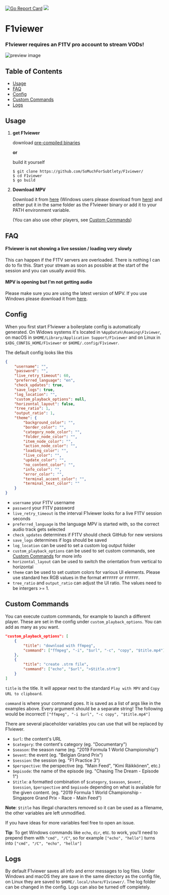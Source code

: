[![Go Report Card](https://goreportcard.com/badge/github.com/SoMuchForSubtlety/F1viewer)](https://goreportcard.com/report/github.com/SoMuchForSubtlety/F1viewer)
![](https://github.com/SoMuchForSubtlety/F1viewer/workflows/Test/badge.svg)

# F1viewer

### F1viewer requires an F1TV pro account to stream VODs!

![preview image](https://i.imgur.com/ik2ZRw5.png)

## Table of Contents

* [Usage](#usage)
* [FAQ](#faq)
* [Config](#config)
* [Custom Commands](#custom-commands)
* [Logs](#logs)

## Usage

 1. **get F1viewer** 

	download [pre-compiled binaries](https://github.com/SoMuchForSubtlety/F1viewer/releases/)

	**or**

	build it yourself
	
	    $ git clone https://github.com/SoMuchForSubtlety/F1viewer/
	    $ cd F1viewer
	    $ go build
	    
 2. **Download MPV**

	Download it from [here](https://mpv.io/installation/) (Windows users please download from [here](https://sourceforge.net/projects/mpv-player-windows/files/)) and either put it in the same folder as the  F1viewer binary or add it to your PATH environment variable.
	
	(You can also use other players, see [Custom Commands](#custom-commands)) 

## FAQ
#### F1viewer is not showing a live session / loading very slowly
This can happen if the F1TV servers are overloaded. There is nothing I can do to fix this.
Start your stream as soon as possible at the start of the session and you can usually avoid this. 
#### MPV is opening but I'm not getting audio
Please make sure you are using the latest version of MPV. If you use Windows please download it from [here](https://sourceforge.net/projects/mpv-player-windows/files/).

## Config
When you first start F1viewer a boilerplate config is automatically generated. On Widows systems it's located in `%AppData%\Roaming\F1viewer`, on macOS in `$HOME/Library/Application Support/F1viewer` and on Linux in `$XDG_CONFIG_HOME/F1viewer` or `$HOME/.config/F1viewer`.

The default config looks like this
```json
{
	"username": "",
	"password": "",
	"live_retry_timeout": 60,
	"preferred_language": "en",
	"check_updates": true,
	"save_logs": true,
	"log_location": "",
	"custom_playback_options": null,
	"horizontal_layout": false,
	"tree_ratio": 1,
	"output_ratio": 1,
	"theme": {
		"background_color": "",
		"border_color": "",
		"category_node_color": "",
		"folder_node_color": "",
		"item_node_color": "",
		"action_node_color": "",
		"loading_color": "",
		"live_color": "",
		"update_color": "",
		"no_content_color": "",
		"info_color": "",
		"error_color": "",
		"terminal_accent_color": "",
		"terminal_text_color": ""
	}
}
```
 - `username` your F1TV username
 - `password` your F1TV password
 - `live_retry_timeout` is the interval F1viewer looks for a live F1TV session seconds
 - `preferred_language` is the language MPV is started with, so the correct audio track gets selected
 - `check_updates` determines if F1TV should check GitHub for new versions
 - `save_logs` determines if logs should be saved
 - `log_location` can be used to set a custom log output folder
 - `custom_playback_options` can be used to set custom commands, see  [Custom Commands](#custom-commands)  for more info
 - `horizontal_layout` can be used to switch the orientation from vertical to horizontal
 - `theme` can be used to set custom colors for various UI elements. Please use standard hex RGB values in the format `#FFFFFF` or `FFFFFF`.
 - `tree_ratio` and `output_ratio` can adjust the UI ratio. The values need to be intergers >= 1.

## Custom Commands
You can execute custom commands, for example to launch a different player. These are set in the config under `custom_playback_options`. You can add as many as you want. 
```json
"custom_playback_options": [
	{
		"title": "download with ffmpeg",
		"command": ["ffmpeg", "-i", "$url", "-c", "copy", "$title.mp4"]
	},
	{
		"title": "create .strm file",
		"command": ["echo", "$url", ">$title.strm"]
	}
]
```

`title` is the title. It will appear next to the standard `Play with MPV` and `Copy URL to clipboard`.

`command` is where your command goes. It is saved as a list of args like in the examples above. Every argument should be a separate string! The following would be incorrect! `["ffmpeg", "-i $url", "-c copy", "$title.mp4"]`

There are several placeholder variables you can use that will be replaced by F1viewer.

 - `$url`: the content's URL
 - `$category`: the content's category (eg. "Documentary")
 - `$season`: the season name (eg. "2019 Formula 1 World Championship")
 - `$event`: the event (eg. "Belgian Grand Prix")
 - `$session`: the session (eg. "F1 Practice 3")
 - `$perspective`: the perspective (eg. "Main Feed", "Kimi Räikkönen", etc.)
 - `$episode`: the name of the episode (eg. "Chasing The Dream - Episode 1")
 - `$title`: a formatted combination of `$category`,  `$season`, `$event` , `$session`, `$perspective` and `$episode` depending on what is available for the given content. (eg. "2019 Formula 1 World Championship - Singapore Grand Prix - Race - Main Feed")
 
**Note**: `$title` has illegal characters removed so it can be used as a filename, the other variables are left unmodified. 

If you have ideas for more variables feel free to open an issue.

**Tip**: To get Windows commands like `echo`, `dir`, etc. to work, you'll need to prepend them with `"cmd", "/C"`, so for example `["echo", "hello"]` turns into `["cmd", "/C", "echo", "hello"]`

## Logs
By default F1viewer saves all info and error messages to log files. Under Windows and macOS they are save in the same directory as the config file, on Linux they are saved to `$HOME/.local/share/F1viewer/`. 
The log folder can be changed in the config. Logs can also be turned off completely.
